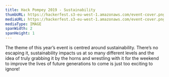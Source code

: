 ```yaml
---
title: Hack Pompey 2019 - Sustainability
thumbURL: https://hackerfest.s3-eu-west-1.amazonaws.com/event-cover.png
mediaURL: https://hackerfest.s3-eu-west-1.amazonaws.com/event-cover.png
mediaType: IMAGE
spanWidth: 2
spanHeight: 1
---
```


The theme of this year’s event is centred around sustainability. There’s no escaping it, sustainability impacts us at so many different levels and the idea of truly grabbing it by the horns and wrestling with it for the weekend to improve the lives of future generations to come is just too exciting to ignore!